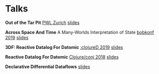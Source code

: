 # Talks

**Out of the Tar Pit**
[PWL Zurich](https://www.meetup.com/de-DE/Papers-we-love-Zurich)
[slides](./pwl-tarpit.pdf)

**Across Space And Time**
A Many-Worlds Interpretation of State
[bobkonf 2019](https://bobkonf.de/2019/de/)
[slides](./many-worlds.pdf)

**3DF: Reactive Datalog For Datomic**
[:clojureD 2019](https://clojured.de/)
[slides](./3df-reactive-datalog.pdf)

**Reactive Datalog For Datomic**
[Clojure/conj 2018](http://2018.clojure-conj.org/)
[slides](./reactive-datalog-for-datomic.pdf)

**Declarative Differential Dataflows**
[slides](./declarative-differential-dataflows.pdf)
